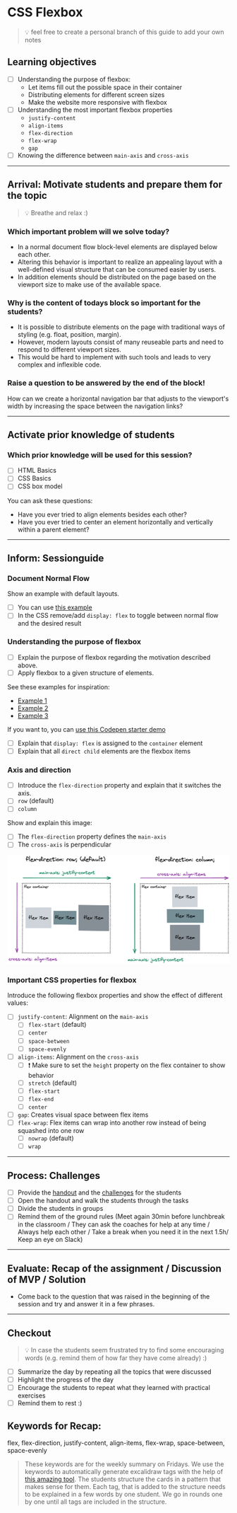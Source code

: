 # CSS Flexbox

> 💡 feel free to create a personal branch of this guide to add your own notes

## Learning objectives

- [ ] Understanding the purpose of flexbox:
  - Let items fill out the possible space in their container
  - Distributing elements for different screen sizes
  - Make the website more responsive with flexbox
- [ ] Understanding the most important flexbox properties
  - `justify-content`
  - `align-items`
  - `flex-direction`
  - `flex-wrap`
  - `gap`
- [ ] Knowing the difference between `main-axis` and `cross-axis`

---

## Arrival: Motivate students and prepare them for the topic

> 💡 Breathe and relax :)

### Which important problem will we solve today?

- In a normal document flow block-level elements are displayed below each other.
- Altering this behavior is important to realize an appealing layout with a well-defined visual
  structure that can be consumed easier by users.
- In addition elements should be distributed on the page based on the viewport size to make use of
  the available space.

### Why is the content of todays block so important for the students?

- It is possible to distribute elements on the page with traditional ways of styling (e.g. float,
  position, margin).
- However, modern layouts consist of many reuseable parts and need to respond to different viewport
  sizes.
- This would be hard to implement with such tools and leads to very complex and inflexible code.

### Raise a question to be answered by the end of the block!

How can we create a horizontal navigation bar that adjusts to the viewport's width by increasing the
space between the navigation links?

---

## Activate prior knowledge of students

### Which prior knowledge will be used for this session?

- [ ] HTML Basics
- [ ] CSS Basics
- [ ] CSS box model

You can ask these questions:

- Have you ever tried to align elements besides each other?
- Have you ever tried to center an element horizontally and vertically within a parent element?

---

## Inform: Sessionguide

### Document Normal Flow

Show an example with default layouts.

- [ ] You can use [this example](https://codepen.io/neuefische/pen/KKQZRMo?editors=1100)
- [ ] In the CSS remove/add `display: flex` to toggle between normal flow and the desired result

### Understanding the purpose of flexbox

- [ ] Explain the purpose of flexbox regarding the motivation described above.
- [ ] Apply flexbox to a given structure of elements.

See these examples for inspiration:

- [Example 1](https://codepen.io/neuefische/pen/YzeaKvx)
- [Example 2](https://codepen.io/neuefische/pen/rNJOBwK)
- [Example 3](https://codepen.io/neuefische/pen/VwQyxze)

If you want to, you can
[use this Codepen starter demo](https://codepen.io/neuefische/pen/xxYWBXr?editors=1010)

- [ ] Explain that `display: flex` is assigned to the `container` element
- [ ] Explain that all `direct child` elements are the flexbox items

### Axis and direction

- [ ] Introduce the `flex-direction` property and explain that it switches the axis.
- [ ] `row` (default)
- [ ] `column`

Show and explain this image:

- [ ] The `flex-direction` property defines the `main-axis`
- [ ] The `cross-axis` is perpendicular

![flex-direction-row](./assets/flex-direction.png)

### Important CSS properties for flexbox

Introduce the following flexbox properties and show the effect of different values:

- [ ] `justify-content`: Alignment on the `main-axis`
  - [ ] `flex-start` (default)
  - [ ] `center`
  - [ ] `space-between`
  - [ ] `space-evenly`
- [ ] `align-items`: Alignment on the `cross-axis`
  - [ ] ❗️ Make sure to set the `height` property on the flex container to show behavior
  - [ ] `stretch` (default)
  - [ ] `flex-start`
  - [ ] `flex-end`
  - [ ] `center`
- [ ] `gap`: Creates visual space between flex items
- [ ] `flex-wrap`: Flex items can wrap into another row instead of being squashed into one row
  - [ ] `nowrap` (default)
  - [ ] `wrap`

---

## Process: Challenges

- [ ] Provide the [handout](css-flexbox.md) and the [challenges](challenges-css-flexbox.md) for the
      students
- [ ] Open the handout and walk the students through the tasks
- [ ] Divide the students in groups
- [ ] Remind them of the ground rules (Meet again 30min before lunchbreak in the classroom / They
      can ask the coaches for help at any time / Always help each other / Take a break when you need
      it in the next 1.5h/ Keep an eye on Slack)

---

## Evaluate: Recap of the assignment / Discussion of MVP / Solution

- Come back to the question that was raised in the beginning of the session and try and answer it in
  a few phrases.

---

## Checkout

> 💡 In case the students seem frustrated try to find some encouraging words (e.g. remind them of
> how far they have come already) :)

- [ ] Summarize the day by repeating all the topics that were discussed
- [ ] Highlight the progress of the day
- [ ] Encourage the students to repeat what they learned with practical exercises
- [ ] Remind them to rest :)

## Keywords for Recap:

flex, flex-direction, justify-content, align-items, flex-wrap, space-between, space-evenly

> These keywords are for the weekly summary on Fridays. We use the keywords to automatically
> generate excalidraw tags with the help of
> [this amazing tool](https://github.com/F-Kirchhoff/tag-cloud-generator). The students structure
> the cards in a pattern that makes sense for them. Each tag, that is added to the structure needs
> to be explained in a few words by one student. We go in rounds one by one until all tags are
> included in the structure.
